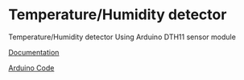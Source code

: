 # Temperature/Humidity detector 

Temperature/Humidity detector  Using Arduino DTH11 sensor module

[Documentation](/doc/DHT11%20Humidity-Temp%20Sensor%20Doc.pdf)

[Arduino Code ](/code/temp-humidity-DTH11.ino)
